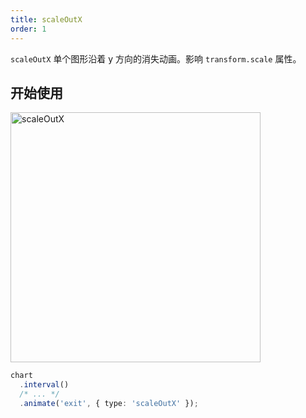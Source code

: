 ```yaml
---
title: scaleOutX
order: 1
---
```


`scaleOutX` 单个图形沿着 y 方向的消失动画。影响 `transform.scale` 属性。

## 开始使用

<img alt="scaleOutX" src="https://gw.alipayobjects.com/mdn/rms_f5c722/afts/img/A*T6mLTY3o9OoAAAAAAAAAAABkARQnAQ" width="400" />

```ts
chart
  .interval()
  /* ... */
  .animate('exit', { type: 'scaleOutX' });
```
